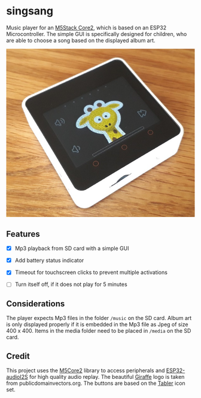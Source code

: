 # singsang

Music player for an [M5Stack Core2](https://m5stack.com/collections/all/products/m5stack-core2-esp32-iot-development-kit), which is based on an ESP32 Microcontroller.
The simple GUI is specifically designed for children, who are able to choose a song based on the displayed album art.

![M5Stack Core2 running singsang](/media/singsang.jpg?raw=true)


## Features
- [x] Mp3 playback from SD card with a simple GUI
- [x] Add battery status indicator
- [x] Timeout for touchscreen clicks to prevent multiple activations
- [ ] Turn itself off, if it does not play for 5 minutes


## Considerations
The player expects Mp3 files in the folder `/music` on the SD card.
Album art is only displayed properly if it is embedded in the Mp3 file as Jpeg of size 400 x 400.
Items in the media folder need to be placed in `/media` on the SD card.


## Credit
This project uses the [M5Core2](https://github.com/m5stack/M5Core2) library to access peripherals and [ESP32-audioI2S](https://github.com/schreibfaul1/ESP32-audioI2S) for high quality audio replay.
The beautiful [Giraffe](https://publicdomainvectors.org/en/free-clipart/Cartoon-giraffe-image/49785.html) logo is taken from publicdomainvectors.org. The buttons are based on the [Tabler](https://github.com/tabler/tabler-icons) icon set. 


